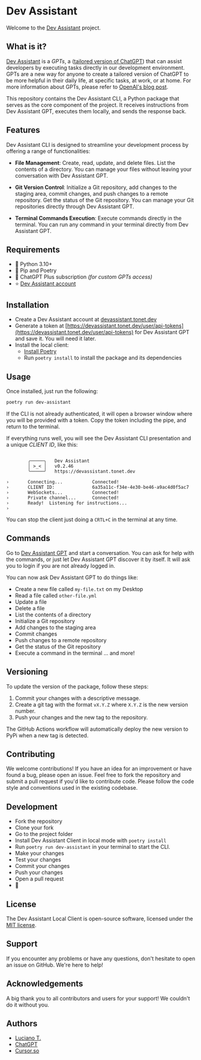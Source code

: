 # Dev Assistant

Welcome to the [Dev Assistant](https://devassistant.tonet.dev) project.

## What is it?

[Dev Assistant](https://devassistant.tonet.dev) is a *GPTs*, a ([tailored version of ChatGPT](https://openai.com/chatgpt#do-more-with-gpts)) that can assist developers by executing tasks directly in our development environment. GPTs are a new way for anyone to create a tailored version of ChatGPT to be more helpful in their daily life, at specific tasks, at work, or at home. For more information about GPTs, please refer to [OpenAI's blog post](https://openai.com/blog/introducing-gpts).

This repository contains the Dev Assistant CLI, a Python package that serves as the core component of the project. It receives instructions from Dev Assistant GPT, executes them locally, and sends the response back.

## Features

Dev Assistant CLI is designed to streamline your development process by offering a range of functionalities:

- **File Management**: Create, read, update, and delete files. List the contents of a directory. You can manage your files without leaving your conversation with Dev Assistant GPT.

- **Git Version Control**: Initialize a Git repository, add changes to the staging area, commit changes, and push changes to a remote repository. Get the status of the Git repository. You can manage your Git repositories directly through Dev Assistant GPT.

- **Terminal Commands Execution**: Execute commands directly in the terminal. You can run any command in your terminal directly from Dev Assistant GPT.

## Requirements

- 📓 Python 3.10+
- 📓 Pip and Poetry
- 💸 ChatGPT Plus subscription _(for custom GPTs access)_
- ⭐ [Dev Assistant account](https://devassistant.tonet.dev)

## Installation

- Create a Dev Assistant account at [devassistant.tonet.dev](https://devassistant.tonet.dev)
- Generate a token at [https://devassistant.tonet.dev/user/api-tokens](https://devassistant.tonet.dev/user/api-tokens) for Dev Assistant GPT and save it. You will need it later.
- Install the local client:
  - [Install Poetry](https://python-poetry.org/docs/#installation)
  - Run `poetry install` to install the package and its dependencies

## Usage

Once installed, just run the following:

```bash
poetry run dev-assistant
```

If the CLI is not already authenticated, it will open a browser window where you will be provided with a token. Copy the token including the pipe, and return to the terminal.

If everything runs well, you will see the Dev Assistant CLI presentation and a unique _CLIENT ID_, like this:

```

        ╭─────╮   Dev Assistant
        │ >_< │   v0.2.46
        ╰─────╯   https://devassistant.tonet.dev

›       Connecting...           Connected!
›       CLIENT ID:              6a35a11c-f34e-4e30-be46-a9ac4d0f5ac7
›       WebSockets...           Connected!
›       Private channel...      Connected!
›       Ready!  Listening for instructions...
›       

```

You can stop the client just doing a `CRTL+C` in the terminal at any time.

## Commands

Go to [Dev Assistant GPT](https://chat.openai.com/g/g-Qa01WfuKG-dev-assistant) and start a conversation. You can ask for help with the commands, or just let Dev Assistant GPT discover it by itself. It will ask you to login if you are not already logged in.

You can now ask Dev Assistant GPT to do things like:

- Create a new file called `my-file.txt` on my Desktop
- Read a file called `other-file.yml`
- Update a file
- Delete a file
- List the contents of a directory
- Initialize a Git repository
- Add changes to the staging area
- Commit changes
- Push changes to a remote repository
- Get the status of the Git repository
- Execute a command in the terminal
... and more!

## Versioning

To update the version of the package, follow these steps:

1. Commit your changes with a descriptive message.
2. Create a git tag with the format `vX.Y.Z` where `X.Y.Z` is the new version number.
3. Push your changes and the new tag to the repository.

The GitHub Actions workflow will automatically deploy the new version to PyPi when a new tag is detected.

## Contributing

We welcome contributions! If you have an idea for an improvement or have found a bug, please open an issue. Feel free to fork the repository and submit a pull request if you'd like to contribute code. Please follow the code style and conventions used in the existing codebase.

## Development

- Fork the repository
- Clone your fork
- Go to the project folder
- Install Dev Assistant Client in local mode with `poetry install`
- Run `poetry run dev-assistant` in your terminal to start the CLI.
- Make your changes
- Test your changes
- Commit your changes
- Push your changes
- Open a pull request
- 🎉

## License

The Dev Assistant Local Client is open-source software, licensed under the [MIT license](LICENSE).

## Support

If you encounter any problems or have any questions, don't hesitate to open an issue on GitHub. We're here to help!

## Acknowledgements

A big thank you to all contributors and users for your support! We couldn't do it without you.

## Authors

- [Luciano T.](https://github.com/lucianotonet)
- [ChatGPT](https://chat.openai.com/)
- [Cursor.so](https://cursor.so/)
